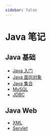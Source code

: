 ```yaml
---
sidebar: false
---
```


# Java 笔记

## Java 基础

- [Java 入门]()
- [Java 面向对象]()
- [Java 集合](./Java基础/集合.md)
- [MySQL]()
- [JDBC](./Java基础/JDBC.md)

## Java Web

- [XML]()
- [Servlet](./Java基础/servlet.md)

